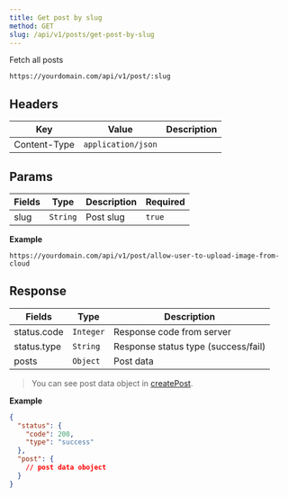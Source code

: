 ```yaml
---
title: Get post by slug
method: GET
slug: /api/v1/posts/get-post-by-slug
---
```


Fetch all posts

```
https://yourdomain.com/api/v1/post/:slug
```

## Headers

| Key          | Value              | Description |
| ------------ | ------------------ | ----------- |
| Content-Type | `application/json` |             |

## Params

| Fields | Type     | Description | Required |
| ------ | -------- | ----------- | -------- |
| slug   | `String` | Post slug   | `true`   |

**Example**

```
https://yourdomain.com/api/v1/post/allow-user-to-upload-image-from-cloud
```

## Response

| Fields      | Type      | Description                         |
| ----------- | --------- | ----------------------------------- |
| status.code | `Integer` | Response code from server           |
| status.type | `String`  | Response status type (success/fail) |
| posts       | `Object`  | Post data                           |

> You can see post data object in [createPost](/content/api/v1/post/create-post).

**Example**

```json
{
  "status": {
    "code": 200,
    "type": "success"
  },
  "post": {
    // post data oboject
  }
}
```
